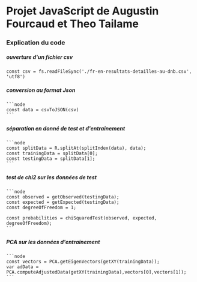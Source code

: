 # Projet JavaScript de Augustin Fourcaud et Theo Tailame




### Explication du code

##### ouverture d'un fichier csv 

```
const csv = fs.readFileSync('./fr-en-resultats-detailles-au-dnb.csv', 'utf8')
```

##### conversion au format Json

    ```node
    const data = csvToJSON(csv)
    ```

##### séparation en donné de test et d'entrainement

    ```node
    const splitData = R.splitAt(splitIndex(data), data);
    const trainingData = splitData[0];
    const testingData = splitData[1];
    ```

##### test de chi2 sur les données de test

    ```node
    const observed = getObserved(testingData);
    const expected = getExpected(testingData);
    const degreeOfFreedom = 1;

    const probabilities = chiSquaredTest(observed, expected, degreeOfFreedom);
    ```

##### PCA sur les données d'entrainement

    ```node
    const vectors = PCA.getEigenVectors(getXY(trainingData));
    var adData = PCA.computeAdjustedData(getXY(trainingData),vectors[0],vectors[1]);
    ```



